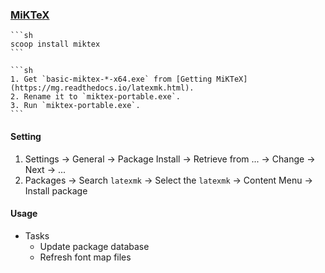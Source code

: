 ### [MiKTeX](https://miktex.org)

````{tab} Scoop
```sh
scoop install miktex
```
````

````{tab} Download
```sh
1. Get `basic-miktex-*-x64.exe` from [Getting MiKTeX](https://mg.readthedocs.io/latexmk.html).
2. Rename it to `miktex-portable.exe`.
3. Run `miktex-portable.exe`.
```
````

#### Setting

1. Settings → General → Package Install → Retrieve from ... → Change → Next → ...
2. Packages → Search `latexmk` → Select the `latexmk` → Content Menu → Install package

#### Usage

- Tasks
	- Update package database
	- Refresh font map files